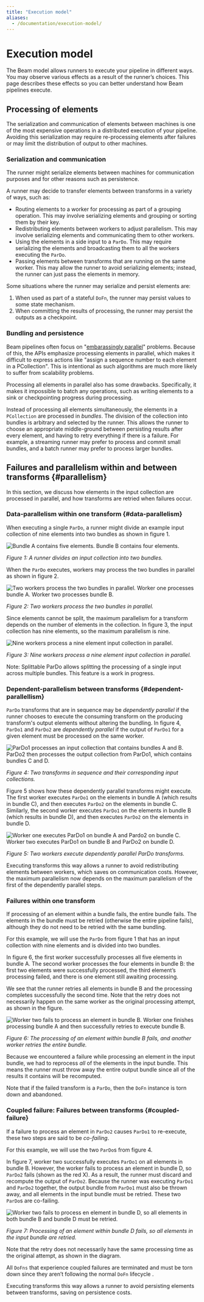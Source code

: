```yaml
---
title: "Execution model"
aliases:
  - /documentation/execution-model/
---
```

<!--
Licensed under the Apache License, Version 2.0 (the "License");
you may not use this file except in compliance with the License.
You may obtain a copy of the License at

http://www.apache.org/licenses/LICENSE-2.0

Unless required by applicable law or agreed to in writing, software
distributed under the License is distributed on an "AS IS" BASIS,
WITHOUT WARRANTIES OR CONDITIONS OF ANY KIND, either express or implied.
See the License for the specific language governing permissions and
limitations under the License.
-->

# Execution model

The Beam model allows runners to execute your pipeline in different ways. You
may observe various effects as a result of the runner’s choices. This page
describes these effects so you can better understand how Beam pipelines execute.

## Processing of elements

The serialization and communication of elements between machines is one of the
most expensive operations in a distributed execution of your pipeline. Avoiding
this serialization may require re-processing elements after failures or may
limit the distribution of output to other machines.

### Serialization and communication

The runner might serialize elements between machines for communication purposes
and for other reasons such as persistence.

A runner may decide to transfer elements between transforms in a variety of
ways, such as:

*   Routing elements to a worker for processing as part of a grouping operation.
    This may involve serializing elements and grouping or sorting them by their
    key.
*   Redistributing elements between workers to adjust parallelism. This may
    involve serializing elements and communicating them to other workers.
*   Using the elements in a side input to a `ParDo`. This may require
    serializing the elements and broadcasting them to all the workers executing
    the `ParDo`.
*   Passing elements between transforms that are running on the same worker.
    This may allow the runner to avoid serializing elements; instead, the runner
    can just pass the elements in memory.

Some situations where the runner may serialize and persist elements are:

1. When used as part of a stateful `DoFn`, the runner may persist values to some
   state mechanism.
1. When committing the results of processing, the runner may persist the outputs
   as a checkpoint.

### Bundling and persistence

Beam pipelines often focus on "[embarassingly parallel](https://en.wikipedia.org/wiki/embarrassingly_parallel)"
problems. Because of this, the APIs emphasize processing elements in parallel,
which makes it difficult to express actions like "assign a sequence number to
each element in a PCollection". This is intentional as such algorithms are much
more likely to suffer from scalability problems.

Processing all elements in parallel also has some drawbacks. Specifically, it
makes it impossible to batch any operations, such as writing elements to a sink
or checkpointing progress during processing.

Instead of processing all elements simultaneously, the elements in a
`PCollection` are processed in _bundles_. The division of the collection into
bundles is arbitrary and selected by the runner. This allows the runner to
choose an appropriate middle-ground between persisting results after every
element, and having to retry everything if there is a failure. For example, a
streaming runner may prefer to process and commit small bundles, and a batch
runner may prefer to process larger bundles.

## Failures and parallelism within and between transforms {#parallelism}

In this section, we discuss how elements in the input collection are processed
in parallel, and how transforms are retried when failures occur.

### Data-parallelism within one transform {#data-parallelism}

When executing a single `ParDo`, a runner might divide an example input
collection of nine elements into two bundles as shown in figure 1.

![Bundle A contains five elements. Bundle B contains four elements.](/images/execution_model_bundling.svg)

*Figure 1: A runner divides an input collection into two bundles.*

When the `ParDo` executes, workers may process the two bundles in parallel as
shown in figure 2.

![Two workers process the two bundles in parallel. Worker one processes bundle A. Worker two processes bundle B.](/images/execution_model_bundling_gantt.svg)

*Figure 2: Two workers process the two bundles in parallel.*

Since elements cannot be split, the maximum parallelism for a transform depends
on the number of elements in the collection. In figure 3, the input collection
has nine elements, so the maximum parallelism is nine.

![Nine workers process a nine element input collection in parallel.](/images/execution_model_bundling_gantt_max.svg)

*Figure 3: Nine workers process a nine element input collection in parallel.*

Note: Splittable ParDo allows splitting the processing of a single input across
multiple bundles. This feature is a work in progress.

### Dependent-parallelism between transforms {#dependent-parallellism}

`ParDo` transforms that are in sequence may be _dependently parallel_ if the
runner chooses to execute the consuming transform on the producing transform's
output elements without altering the bundling. In figure 4, `ParDo1` and
`ParDo2` are _dependently parallel_ if the output of `ParDo1` for a given
element must be processed on the same worker.

![ParDo1 processes an input collection that contains bundles A and B. ParDo2 then processes the output collection from ParDo1, which contains bundles C and D.](/images/execution_model_bundling_multi.svg)

*Figure 4: Two transforms in sequence and their corresponding input collections.*

Figure 5 shows how these dependently parallel transforms might execute. The
first worker executes `ParDo1` on the elements in bundle A (which results in
bundle C), and then executes `ParDo2` on the elements in bundle C. Similarly,
the second worker executes `ParDo1` on the elements in bundle B (which results
in bundle D), and then executes `ParDo2` on the elements in bundle D.

![Worker one executes ParDo1 on bundle A and Pardo2 on bundle C. Worker two executes ParDo1 on bundle B and ParDo2 on bundle D.](/images/execution_model_bundling_multi_gantt.svg)

*Figure 5: Two workers execute dependently parallel ParDo transforms.*

Executing transforms this way allows a runner to avoid redistributing elements
between workers, which saves on communication costs. However, the maximum parallelism
now depends on the maximum parallelism of the first of the dependently parallel
steps.

### Failures within one transform

If processing of an element within a bundle fails, the entire bundle fails. The
elements in the bundle must be retried (otherwise the entire pipeline fails),
although they do not need to be retried with the same bundling.

For this example, we will use the `ParDo` from figure 1 that has an input
collection with nine elements and is divided into two bundles.

In figure 6, the first worker successfully processes all five elements in bundle
A. The second worker processes the four elements in bundle B: the first two
elements were successfully processed, the third element’s processing failed, and
there is one element still awaiting processing.

We see that the runner retries all elements in bundle B and the processing
completes successfully the second time. Note that the retry does not necessarily
happen on the same worker as the original processing attempt, as shown in the
figure.

![Worker two fails to process an element in bundle B. Worker one finishes processing bundle A and then successfully retries to execute bundle B.](/images/execution_model_failure_retry.svg)

*Figure 6: The processing of an element within bundle B fails, and another worker
retries the entire bundle.*

Because we encountered a failure while processing an element in the input
bundle, we had to reprocess _all_ of the elements in the input bundle. This means
the runner must throw away the entire output bundle since all of the results it
contains will be recomputed.

Note that if the failed transform is a `ParDo`, then the `DoFn` instance is torn
down and abandoned.

### Coupled failure: Failures between transforms {#coupled-failure}

If a failure to process an element in `ParDo2` causes `ParDo1` to re-execute,
these two steps are said to be _co-failing_.

For this example, we will use the two `ParDo`s from figure 4.

In figure 7, worker two successfully executes `ParDo1` on all elements in bundle
B. However, the worker fails to process an element in bundle D, so `ParDo2`
fails (shown as the red X). As a result, the runner must discard and recompute
the output of `ParDo2`. Because the runner was executing `ParDo1` and `ParDo2`
together, the output bundle from `ParDo1` must also be thrown away, and all
elements in the input bundle must be retried. These two `ParDo`s are co-failing.

![Worker two fails to process en element in bundle D, so all elements in both bundle B and bundle D must be retried.](/images/execution_model_bundling_coupled_failure.svg)

*Figure 7: Processing of an element within bundle D fails, so all elements in
the input bundle are retried.*

Note that the retry does not necessarily have the same processing time as the
original attempt, as shown in the diagram.

All `DoFns` that experience coupled failures are terminated and must be torn
down since they aren’t following the normal `DoFn` lifecycle .

Executing transforms this way allows a runner to avoid persisting elements
between transforms, saving on persistence costs.